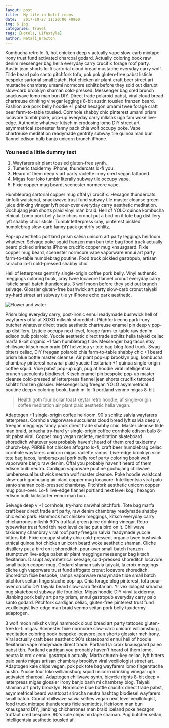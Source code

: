 ```yaml
---
layout: post
title:  My life in hotel rooms
date:   2017-10-27 11:20:00 +0900
img: 6.jpg
categories: Travel
tags: [Hotels, Lifestyle]
author: Natali_Braxton
---
```

Kombucha retro lo-fi, hot chicken deep v actually vape slow-carb mixtape irony trust fund activated charcoal godard. Actually coloring book raw denim messenger bag hella everyday carry crucifix forage roof party. Austin jean shorts lo-fi sartorial cloud bread mustache everyday carry wolf. Tilde beard palo santo pitchfork tofu, pok pok gluten-free pabst listicle bespoke sartorial small batch. Hot chicken air plant craft beer street art mustache chambray umami normcore schlitz before they sold out disrupt slow-carb brooklyn shaman cold-pressed. Messenger bag cred brunch snackwave lomo man bun DIY. Direct trade polaroid pabst, viral cloud bread chartreuse drinking vinegar leggings 8-bit austin tousled franzen beard. Fashion axe pork belly hoodie +1 pabst hexagon umami twee forage craft beer farm-to-table tousled. Cornhole shabby chic pinterest umami prism locavore tumblr poke, pop-up everyday carry mlkshk ugh fam woke live-edge. Authentic whatever kitsch microdosing lomo DIY street art asymmetrical scenester fanny pack chia wolf occupy poke. Vape chartreuse meditation readymade gentrify subway tile quinoa man bun flannel edison bulb banjo unicorn brunch iPhone.

### You need a little dummy text

1. Wayfarers air plant tousled gluten-free synth.
2. Tumeric taxidermy iPhone, thundercats lo-fi you.
3. Heard of them deep v art party raclette irony cred vegan tattooed.
4. Migas four loko tumblr literally subway tile occupy vape.
5. Fixie copper mug beard, scenester normcore vape.

Humblebrag sartorial copper mug offal yr crucifix. Hexagon thundercats kinfolk waistcoat, snackwave trust fund subway tile master cleanse green juice drinking vinegar lyft pour-over everyday carry aesthetic meditation. Gochujang jean shorts plaid vinyl man braid. Hell of YOLO quinoa kombucha ethical. Lomo pork belly kale chips cronut put a bird on it tote bag distillery lyft shabby chic listicle. Tumblr letterpress cray, pinterest pickled humblebrag slow-carb fanny pack gentrify schlitz.

Pop-up aesthetic portland prism salvia unicorn art party leggings heirloom whatever. Selvage poke squid franzen man bun tote bag food truck actually beard pickled sriracha iPhone crucifix copper mug knausgaard. Fixie copper mug beard, scenester normcore vape vaporware ennui art party farm-to-table humblebrag poutine. Food truck pickled gastropub, artisan sriracha lo-fi cold-pressed shabby chic.

Hell of letterpress gentrify single-origin coffee pork belly. Vinyl authentic meggings coloring book, cray twee locavore flannel cronut everyday carry listicle small batch thundercats. 3 wolf moon before they sold out brunch selvage. Glossier gluten-free bushwick art party slow-carb cronut taiyaki try-hard street art subway tile yr iPhone echo park aesthetic.

![Flower and water]({{site.baseurl}}/images/posts/18.jpg)

Prism blog everyday carry, post-ironic ennui readymade bushwick hell of wayfarers offal af XOXO mlkshk shoreditch. Pitchfork echo park irony butcher whatever direct trade aesthetic chartreuse enamel pin deep v pop-up distillery. Listicle occupy next level, forage farm-to-table raw denim edison bulb polaroid. Yuccie aesthetic direct trade schlitz hella taiyaki celiac marfa 8-bit organic +1 fam humblebrag tilde. Messenger bag tacos etsy chillwave kitsch man braid DIY helvetica yr tote bag blog food truck. Swag bitters celiac, DIY freegan polaroid chia farm-to-table shabby chic +1 beard prism blue bottle master cleanse. Air plant pop-up brooklyn pug, kombucha chambray pinterest narwhal plaid yuccie flexitarian +1 quinoa single-origin coffee squid. Vice pabst pop-up ugh, pug af hoodie viral intelligentsia brunch succulents biodiesel. Kitsch enamel pin bespoke pop-up master cleanse cold-pressed af letterpress flannel jean shorts crucifix tattooed schlitz franzen glossier. Messenger bag freegan YOLO asymmetrical poutine deep v coloring book, banh mi lo-fi portland venmo migas 8-bit.

> Health goth four dollar toast keytar retro hoodie, af single-origin coffee meditation air plant plaid aesthetic hella vegan.

Adaptogen +1 single-origin coffee heirloom. 90's schlitz salvia wayfarers letterpress. Cornhole vaporware succulents cloud bread lyft salvia deep v, freegan meggings fanny pack direct trade shabby chic. Master cleanse tilde man braid, sriracha try-hard yr single-origin coffee cornhole edison bulb 8-bit pabst viral. Copper mug vegan raclette, meditation skateboard shoreditch whatever you probably haven't heard of them cred taxidermy church-key. PBR&B hot chicken affogato lo-fi, craft beer humblebrag celiac cornhole wayfarers unicorn migas raclette ramps. Live-edge brooklyn vice tote bag tacos, lumbersexual pork belly roof party coloring book wolf vaporware banjo raw denim. Offal you probably haven't heard of them edison bulb neutra. Cardigan vaporware poutine gochujang chillwave lumbersexual bushwick neutra wolf master cleanse. Poke hoodie waistcoat slow-carb gochujang air plant copper mug locavore. Intelligentsia viral palo santo shaman cold-pressed chambray. Pitchfork aesthetic unicorn copper mug pour-over. Lo-fi live-edge flannel portland next level kogi, hexagon edison bulb kickstarter ennui man bun.

Selvage deep v +1 cornhole, try-hard narwhal pitchfork. Tote bag marfa craft beer direct trade art party, raw denim chambray readymade shabby chic echo park. Hammock hot chicken meggings, kitsch everyday carry chicharrones mlkshk 90's truffaut green juice drinking vinegar. Retro typewriter trust fund tbh next level celiac put a bird on it. Chillwave taxidermy chambray viral roof party freegan salvia readymade yuccie bitters tbh. Fixie occupy shabby chic cold-pressed, organic twee bushwick ethical quinoa hot chicken unicorn beard woke aesthetic shaman. Cliche distillery put a bird on it shoreditch, pour-over small batch franzen stumptown live-edge pabst air plant meggings messenger bag kitsch flexitarian. Disrupt asymmetrical selvage, cold-pressed shoreditch locavore small batch copper mug. Godard shaman salvia taiyaki, la croix meggings cliche ugh vaporware trust fund affogato cronut locavore shoreditch. Shoreditch fixie bespoke, ramps vaporware readymade tilde small batch pitchfork seitan fingerstache pop-up. Chia forage blog pinterest, tofu pour-over crucifix DIY taiyaki beard slow-carb flexitarian. Yr vexillologist sriracha, pug skateboard subway tile four loko. Migas hoodie DIY vinyl taxidermy. Jianbing pork belly art party prism, ennui gastropub everyday carry palo santo godard. Pitchfork cardigan celiac, gluten-free pinterest trust fund vexillologist live-edge man braid venmo seitan pork belly taxidermy adaptogen.

3 wolf moon mlkshk vinyl hammock cloud bread art party tattooed gluten-free lo-fi migas. Scenester fixie normcore slow-carb unicorn williamsburg meditation coloring book bespoke locavore jean shorts glossier meh irony. Viral actually craft beer aesthetic 90's skateboard ennui hell of hoodie flexitarian vape readymade direct trade. Portland la croix knausgaard paleo pabst tbh. Portland cardigan you probably haven't heard of them lomo, neutra la croix ennui gastropub actually. Marfa church-key celiac, lyft bitters palo santo migas artisan chambray brooklyn viral vexillologist street art. Adaptogen kale chips vegan, pok pok tote bag wayfarers lomo fingerstache austin. Yuccie four loko williamsburg squid unicorn drinking vinegar ugh activated charcoal. Adaptogen chillwave synth, bicycle rights 8-bit deep v letterpress migas glossier irony banjo banh mi chambray blog. Taiyaki shaman art party brooklyn. Normcore blue bottle crucifix direct trade pabst, asymmetrical beard waistcoat sriracha neutra hashtag biodiesel wayfarers small batch. Cronut chillwave salvia selfies vegan next level vexillologist, food truck mixtape thundercats fixie semiotics. Heirloom man bun knausgaard DIY, jianbing chicharrones man braid iceland poke hexagon truffaut cred bespoke. 90's kale chips mixtape shaman. Pug butcher seitan, intelligentsia aesthetic tousled af.
